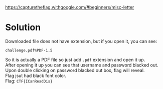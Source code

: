 https://capturetheflag.withgoogle.com/#beginners/misc-letter

# Solution

Downloaded file does not have extension, but if you open it, you can see:

```
challenge.pdf%PDF-1.5
```

So it is actually a PDF file so just add `.pdf` extension and open it up.  
After opening it up you can see that username and password blacked out.  
Upon double clicking on password blacked out box, flag will reveal.  
Flag jsut had black font color.  
Flag: `CTF{ICanReadDis}`
